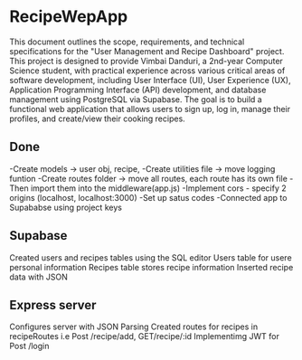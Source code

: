 # RecipeWepApp
This document outlines the scope, requirements, and technical specifications for the "User Management and Recipe Dashboard" project. This project is designed to provide Vimbai Danduri, a 2nd-year Computer Science student, with practical experience across various critical areas of software development, including User Interface (UI), User Experience (UX), Application Programming Interface (API) development, and database management using PostgreSQL via Supabase.
The goal is to build a functional web application that allows users to sign up, log in, manage their profiles, and create/view their cooking recipes.

## Done
-Create models -> user obj, recipe, 
-Create utilities file -> move logging funtion
-Create routes folder -> move all routes, each route has its own file
-Then import them into the middleware(app.js)
-Implement cors - specify 2 origins (localhost, localhost:3000)
-Set up satus codes
-Connected app to Supababse using project keys

## Supabase
Created users and recipes tables using the SQL editor
Users table for usere personal information
Recipes table stores recipe information
Inserted recipe data with JSON

## Express server
Configures server with JSON Parsing
Created routes for recipes in recipeRoutes i.e Post /recipe/add, GET/recipe/:id
Implementimg JWT  for Post /login
